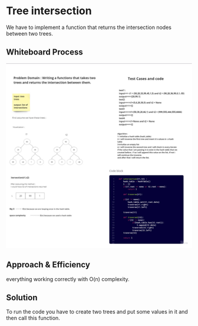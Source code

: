 # Tree intersection
We have to implement a function that returns the intersection nodes between two trees.

## Whiteboard Process
![Alt text](<algo (26).jpg>)

## Approach & Efficiency
everything working correctly with O(n) complexity.

## Solution
To run the code you have to create two trees and put some values in it and then call this function.